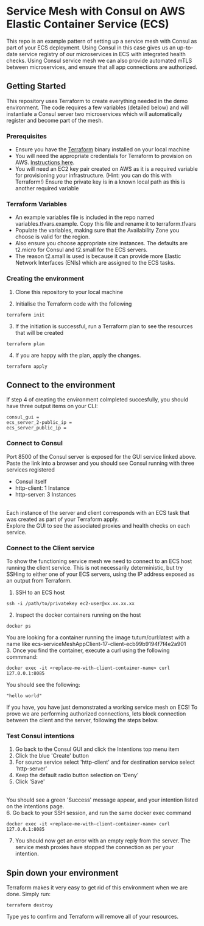 # Service Mesh with Consul on AWS Elastic Container Service (ECS)

This repo is an example pattern of setting up a service mesh with Consul as part of your ECS deployment. 
Using Consul in this case gives us an up-to-date service registry of our microservices in ECS with integrated health checks. 
Using Consul service mesh we can also provide automated mTLS between microservices, and ensure that all app connections are authorized. 

## Getting Started

This repository uses Terraform to create everything needed in the demo environment. The code requires a few variables (detailed below) and will instantiate a Consul server two microservices which will automatically register and become part of the mesh. 

### Prerequisites

* Ensure you have the [Terraform](https://www.terraform.io/downloads.html) binary installed on your local machine 
* You will need the appropriate credentials for Terraform to provision on AWS. [Instructions here](https://www.terraform.io/docs/providers/aws/index.html).
* You will need an EC2 key pair created on AWS as it is a required variable for provisioning your infrastructure. (Hint: you can do this with Terraform!) Ensure the private key is in a known local path as this is another required variable

### Terraform Variables

* An example variables file is included in the repo named variables.tfvars.example. Copy this file and rename it to terraform.tfvars
* Populate the variables, making sure that the Availability Zone you choose is valid for the region.
* Also ensure you choose appropriate size instances. The defaults are t2.micro for Consul and t2.small for the ECS servers.
* The reason t2.small is used is because it can provide more Elastic Network Interfaces (ENIs) which are assigned to the ECS tasks. 

### Creating the environment


1. Clone this repository to your local machine

2. Initialise the Terraform code with the following

```
terraform init
```

3. If the initiation is successful, run a Terraform plan to see the resources that will be created

```
terraform plan
```

4. If you are happy with the plan, apply the changes. 

```
terraform apply
```


## Connect to the environment

If step 4 of creating the environment colmpleted succesfully, you should have three output items on your CLI:
```
consul_gui = 
ecs_server_2-public_ip = 
ecs_server_public_ip = 
```

### Connect to Consul

Port 8500 of the Consul server is exposed for the GUI service linked above. 
Paste the link into a browser and you should see Consul running with three services registered
* Consul itself
* http-client: 1 Instance
* http-server: 3 Instances

\
Each instance of the server and client corresponds with an ECS task that was created as part of your Terraform apply.\
Explore the GUI to see the associated proxies and health checks on each service.

### Connect to the Client service

To show the functioning service mesh we need to connect to an ECS host running the client service. 
This is not necessarily deterministic, but try SSHing to either one of your ECS servers, using the IP address exposed as an output from Terraform. 

1. SSH to an ECS host

```
ssh -i /path/to/privatekey ec2-user@xx.xx.xx.xx
```
2. Inspect the docker containers running on the host
```
docker ps
```
You are looking for a container running the image tutum/curl:latest with a name like ecs-serviceMeshAppClient-17-client-ecb99b9194f7f4e2a901\
3. Once you find the container, execute a curl using the following commmand: 
```
docker exec -it <replace-me-with-client-container-name> curl 127.0.0.1:8085
```
You should see the following:
```
"hello world"
```
If you have, you have just demonstrated a working service mesh on ECS! To prove we are performing authorized connections, lets block connection between the client and the server, following the steps below.



### Test Consul intentions

1. Go back to the Consul GUI and click the Intentions top menu item
2. Click the blue 'Create' button
3. For source service select 'http-client' and for destination service select 'http-server'
4. Keep the default radio button selection on 'Deny'
5. Click 'Save'

\
You should see a green 'Success' message appear, and your intention listed on the intentions page.\
6. Go back to your SSH session, and run the same docker exec command 
```
docker exec -it <replace-me-with-client-container-name> curl 127.0.0.1:8085
```
7. You should now get an error with an empty reply from the server. The service mesh proxies have stopped the connection as per your intention. 


## Spin down your environment

Terraform makes it very easy to get rid of this environment when we are done. Simply run: 
```
terraform destroy
```
Type yes to confirm and Terraform will remove all of your resources. 